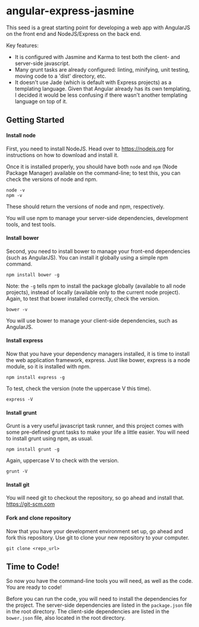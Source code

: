 # angular-express-jasmine
This seed is a great starting point for developing a web app with AngularJS on the front end and NodeJS/Express on the back end.

Key features:
- It is configured with Jasmine and Karma to test both the client- and server-side javascript.
- Many grunt tasks are already configured: linting, minifying, unit testing, moving code to a 'dist' directory, etc.
- It doesn't use Jade (which is default with Express projects) as a templating language. Given that Angular already has its own templating, I decided it would be less confusing if there wasn't another templating language on top of it.

## Getting Started
#### Install node
First, you need to install NodeJS. Head over to https://nodejs.org for instructions on how to download and install it.

Once it is installed properly, you should have both `node` and `npm` (Node Package Manager) available on the command-line; to test this, you can check the versions of node and npm.
```
node -v
npm -v
```
These should return the versions of node and npm, respectively.

You will use npm to manage your server-side dependencies, development tools, and test tools. 

#### Install bower
Second, you need to install bower to manage your front-end dependencies (such as AngularJS). You can install it globally using a simple npm command.
```
npm install bower -g
```
Note: the `-g` tells npm to install the package globally (available to all node projects), instead of locally (available only to the current node project).
Again, to test that bower installed correctly, check the version.
```
bower -v
```

You will use bower to manage your client-side dependencies, such as AngularJS.

#### Install express
Now that you have your dependency managers installed, it is time to install the web application framework, express. Just like bower, express is a node module, so it is installed with npm.
```
npm install express -g
```
To test, check the version (note the uppercase V this time).
```
express -V
```

#### Install grunt
Grunt is a very useful javascript task runner, and this project comes with some pre-defined grunt tasks to make your life a little easier. You will need to install grunt using npm, as usual.
```
npm install grunt -g
```
Again, uppercase V to check with the version.
```
grunt -V
```

#### Install git
You will need git to checkout the repository, so go ahead and install that. https://git-scm.com

#### Fork and clone repository
Now that you have your development environment set up, go ahead and fork this repository.
Use git to clone your new repository to your computer.
```
git clone <repo_url>
```

## Time to Code!
So now you have the command-line tools you will need, as well as the code. You are ready to code!

Before you can run the code, you will need to install the dependencies for the project. The server-side dependencies are listed in the `package.json` file in the root directory. The client-side dependencies are listed in the `bower.json` file, also located in the root directory.
